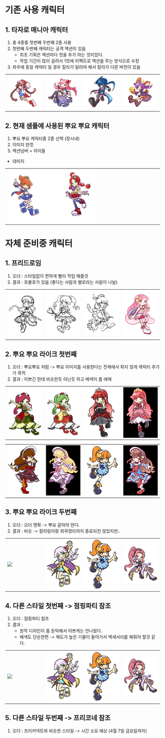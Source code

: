 # 기존 사용 캐릭터 
## 1. 타자로 매니아 캐릭터
1) 총 4종중 첫번째 두번째 2종 사용
2) 첫번째 두번째 캐릭터는 공격 액션이 있음 
    - 최초 기획은 액션마다 컷을 추가 하는 것이었다.
    - 작업 기간이 많이 걸려서 1컷에 이펙트로 액션을 주는 방식으로 수정 
3) 좌우에 동일 캐릭터 일 경우 칼라가 달라야 해서 칼라가 다른 버전이 있음

<table width = 100%><tr>
    <td width = 25% ><img src ="image/Ch/Mari_1p.png"></td>
    <td width = 25% ><img src ="image/Ch/Sora_1p.png"></td>
    <td width = 25% ><img src ="image/Ch/Ice_1p.png"></td>
    <td width = 25% ><img src ="image/Ch/Cheda_2p.png"></td>
</tr></table>

## 2. 현재 샘플에 사용된 뿌요 뿌요 캐릭터 
1) 뿌요 뿌요 캐릭터중 2종 선택 (장시내)
2) 이미지 한컷
3) 액션넘버 
  = 아이들 
  - 데미지

<table width = 100%><tr>
    <td width = 60% ><img src ="image/Ch/photo_2023-03-31_15-40-34.jpg"></td>
    <td width = 40%></td>
</tr></table>

# 자체 준비중 캐릭터 
## 1. 프리드로임
1) 오더 : 스타일없이 편하게 빨리 작업 해줄것
2) 결과 : 호불호가 있음 (좋다는 사람과 별로라는 사람이 나뉨)

<table width = 100%><tr>
    <td width = 25% ><img src ="image/Ch/photo_2023-03-20_12-12-00 (2).jpg"></td>
    <td width = 25% ><img src ="image/Ch/photo_2023-03-20_12-12-00.jpg"></td>
    <td width = 25% ><img src ="image/Ch/photo_2023-03-20_12-12-01.jpg"></td>
    <td width = 25% ><img src ="image/Ch/ch)_2.png"></td>
</tr></table>

## 2. 뿌요 뿌요 라이크 첫번째 
1) 오더 : 뿌요뿌요 처럼 -> 뿌요 이미지를 사용한다는 전제에서 튀지 않게 캐릭터 추가가 목적 
2) 결과 : 이쁘긴 한데 비슷한듯 아닌듯 하고 배색이 좀 애매

<table width = 100%><tr>
    <td width = 25% ><img src=image/Ch/photo_2023-03-22_15-41-02.jpg></td>
    <td width = 25% ><img src=image/Ch/photo_2023-03-22_15-52-53.jpg></td>
    <td width = 25% ><img src=image/Ch/photo_2023-03-22_18-01-25.jpg></td>
    <td width = 25% ><img src=image/Ch/photo_2023-03-24_11-01-52.jpg></td>
</tr></table>

<table width = 100%><tr>
    <td width = 25% ><img src=image/Ch/photo_2023-03-24_13-26-43.jpg></td>
    <td width = 25% ><img src=image/Ch/photo_2023-03-27_18-17-18.jpg></td>
    <td width = 25% ><img src=image/Ch/photo_2023-03-31_13-44-54.jpg></td>
    <td width = 25% ><img src=image/Ch/photo_2023-03-27_22-26-46.jpg></td>
</tr></table>

## 3. 뿌요 뿌요 라이크 두번째
1) 오더 : 오더 명확 -> 뿌요 같아야 한다.
2) 결과 : 비슷 -> 칼라링이랑 외곽정리까지 종료되진 않았지만..  

<table width = 100%><tr>
    <td width = 25% ><img src=image/Ch/photo_2023-04-03_10-48-47(2).jpg></td>
    <td width = 25% ><img src=image/Ch/photo_2023-04-03_10-48-48.jpg></td>
    <td width = 25% ><img src=image/Ch/photo_2023-03-31_13-44-54.jpg></td>
    <td width = 25% ><img src=image/Ch/photo_2023-04-03_10-48-46.jpg></td>
</tr></table>

## 4. 다른 스타일 첫번째 -> 점핑파티 참조
1) 오더 : 점핑파티 참조 
2) 결과 : 
    - 원작 디자인이 좀 둔탁해서 이쁘게는 안나왔다. 
    - 배색도 단순한편 -> 채도가 높은 기물이 들어가서 엑세서리를 해줘야 할것 같다.    

<table width = 100%><tr>
    <td width = 25% ><img src=image/Ch/photo_2023-04-03_10-48-47(2).jpg></td>
    <td width = 25% ><img src=image/Ch/photo_2023-04-03_10-48-48.jpg></td>
    <td width = 25% ><img src=image/Ch/photo_2023-03-31_13-44-54.jpg></td>
    <td width = 25% ><img src=image/Ch/photo_2023-04-03_10-48-46.jpg></td>
</tr></table>

## 5. 다른 스타일 두번째 -> 프리코네 참조
1) 오더 : 프리커넥트와 비슷한 스타일 -> 시간 소요 예상 (4월 7일 금요일까지)
